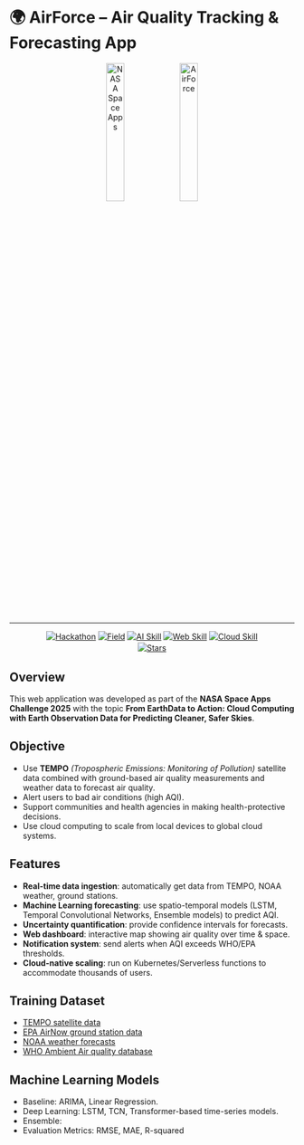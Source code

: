 # 🌍 AirForce – Air Quality Tracking & Forecasting App

<div align="center">
  <img src="https://upload.wikimedia.org/wikipedia/commons/e/e5/NASA_logo.svg" width="25%" alt="NASA Space Apps" />
  <img src="https://github.com/DanielNguyen-05/AirForce/images/LOGO.png" width="25%" alt="AirForce" />
</div>
<hr>
<div align="center" style="line-height: 1.4;">
    <a href="https://www.spaceappschallenge.org/"><img alt="Hackathon"
    src="https://img.shields.io/badge/NASA%20Space%20Apps%20Challenge%202025-red?style=for-the-badge"/></a>
    <a href="#"><img alt="Field"
    src="https://img.shields.io/badge/Earth%20Observation-forestgreen?style=for-the-badge"/></a>
    <a href="#"><img alt="AI Skill"
    src="https://img.shields.io/badge/AI%20Engineering-orange?style=for-the-badge"/></a>
    <a href="#"><img alt="Web Skill"
    src="https://img.shields.io/badge/Applications%20Development-blueviolet?style=for-the-badge"/></a>
    <a href="#"><img alt="Cloud Skill"
    src="https://img.shields.io/badge/Cloud%20Computing-skyblue?style=for-the-badge"/></a>
    <br/>
    <a href="https://github.com/DanielNguyen-05/AirForce/stargazers"><img alt="Stars" src="https://img.shields.io/github/stars/DanielNguyen-05/AirForce?style=for-the-badge&logo=github"/></a>
</div>

## Overview
This web application was developed as part of the **NASA Space Apps Challenge 2025** with the topic **From EarthData to Action: Cloud Computing with Earth Observation Data for Predicting Cleaner, Safer Skies**.

## Objective
* Use **TEMPO** *(Tropospheric Emissions: Monitoring of Pollution)* satellite data combined with ground-based air quality measurements and weather data to forecast air quality.
* Alert users to bad air conditions (high AQI).
* Support communities and health agencies in making health-protective decisions.
* Use cloud computing to scale from local devices to global cloud systems.

## Features
* **Real-time data ingestion**: automatically get data from TEMPO, NOAA weather, ground stations.
* **Machine Learning forecasting**: use spatio-temporal models (LSTM, Temporal Convolutional Networks, Ensemble models) to predict AQI.
* **Uncertainty quantification**: provide confidence intervals for forecasts.
* **Web dashboard**: interactive map showing air quality over time & space.
* **Notification system**: send alerts when AQI exceeds WHO/EPA thresholds.
* **Cloud-native scaling**: run on Kubernetes/Serverless functions to accommodate thousands of users.

## Training Dataset
* [TEMPO satellite data](https://asdc.larc.nasa.gov/)
* [EPA AirNow ground station data](https://docs.airnowapi.org/)
* [NOAA weather forecasts](https://www.ncei.noaa.gov/access)
* [WHO Ambient Air quality database](https://www.who.int/data/gho/data/themes/air-pollution/who-air-quality-database)
  
## Machine Learning Models
* Baseline: ARIMA, Linear Regression.
* Deep Learning: LSTM, TCN, Transformer-based time-series models.
* Ensemble:
* Evaluation Metrics: RMSE, MAE, R-squared